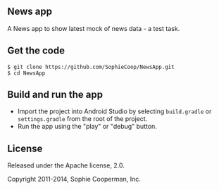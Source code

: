 ## News app

A News app to show latest mock of news data - a test task.

## Get the code

```
$ git clone https://github.com/SophieCoop/NewsApp.git
$ cd NewsApp
```

## Build and run the app

* Import the project into Android Studio by selecting `build.gradle` or `settings.gradle` from the root of the project.
* Run the app using the "play" or "debug" button.

## License

Released under the Apache license, 2.0.

Copyright 2011-2014, Sophie Cooperman, Inc.
